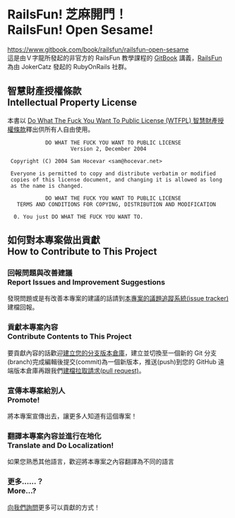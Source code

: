 # RailsFun! 芝麻開門！<br />RailsFun! Open Sesame!
<https://www.gitbook.com/book/railsfun/railsfun-open-sesame>  
這是由Ｖ字龍所發起的非官方的 RailsFun 教學課程的 [GitBook](https://www.gitbook.com) 講義，[RailsFun](http://railsfun.tw) 為由 JokerCatz 發起的 RubyOnRails 社群。

## 智慧財產授權條款<br />Intellectual Property License
本書以 [Do What The Fuck You Want To Public License (WTFPL) 智慧財產授權條款](http://www.wtfpl.net/about/)釋出供所有人自由使用。

``````````````````````````````````````````````````````````
            DO WHAT THE FUCK YOU WANT TO PUBLIC LICENSE
                    Version 2, December 2004

 Copyright (C) 2004 Sam Hocevar <sam@hocevar.net>

 Everyone is permitted to copy and distribute verbatim or modified
 copies of this license document, and changing it is allowed as long
 as the name is changed.

            DO WHAT THE FUCK YOU WANT TO PUBLIC LICENSE
   TERMS AND CONDITIONS FOR COPYING, DISTRIBUTION AND MODIFICATION

  0. You just DO WHAT THE FUCK YOU WANT TO.
``````````````````````````````````````````````````````````

## 如何對本專案做出貢獻<br />How to Contribute to This Project
### 回報問題與改善建議<br />Report Issues and Improvement Suggestions
發現問題或是有改善本專案的建議的話請到[本專案的議題追蹤系統(issue tracker)](https://github.com/railsfun-tw/Railsfun-Open-Sesame/issues)建檔回報。

### 貢獻本專案內容<br />Contribute Contents to This Project
要貢獻內容的話歡迎[建立您的分支版本倉庫](https://github.com/railsfun-tw/Railsfun-Open-Sesame/fork)，建立並切換至一個新的 Git 分支(branch)完成編輯後提交(commit)為一個新版本，推送(push)到您的 GitHub 遠端版本倉庫再跟我們[建檔拉取請求(pull request)](https://github.com/railsfun-tw/Railsfun-Open-Sesame/pull/new)。

### 宣傳本專案給別人<br />Promote!
將本專案宣傳出去，讓更多人知道有這個專案！

### 翻譯本專案內容並進行在地化<br />Translate and Do Localization!
如果您熟悉其他語言，歡迎將本專案之內容翻譯為不同的語言

### 更多……？<br />More...?
[向我們詢問](https://github.com/railsfun-tw/Railsfun-Open-Sesame/issues)更多可以貢獻的方式！
